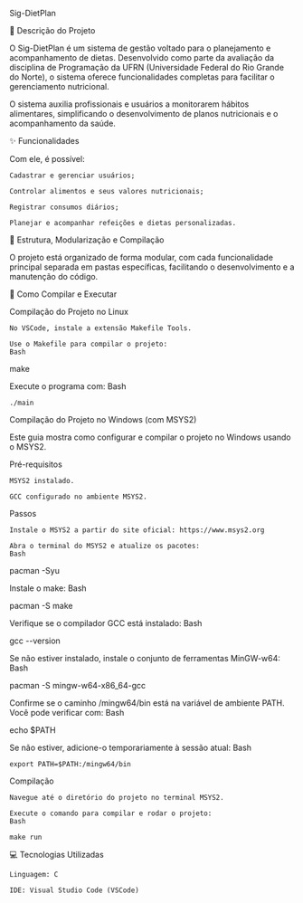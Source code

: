 Sig-DietPlan

📝 Descrição do Projeto

O Sig-DietPlan é um sistema de gestão voltado para o planejamento e acompanhamento de dietas. Desenvolvido como parte da avaliação da disciplina de Programação da UFRN (Universidade Federal do Rio Grande do Norte), o sistema oferece funcionalidades completas para facilitar o gerenciamento nutricional.

O sistema auxilia profissionais e usuários a monitorarem hábitos alimentares, simplificando o desenvolvimento de planos nutricionais e o acompanhamento da saúde.

✨ Funcionalidades

Com ele, é possível:

    Cadastrar e gerenciar usuários;

    Controlar alimentos e seus valores nutricionais;

    Registrar consumos diários;

    Planejar e acompanhar refeições e dietas personalizadas.

📂 Estrutura, Modularização e Compilação

O projeto está organizado de forma modular, com cada funcionalidade principal separada em pastas específicas, facilitando o desenvolvimento e a manutenção do código.

🚀 Como Compilar e Executar

Compilação do Projeto no Linux

    No VSCode, instale a extensão Makefile Tools.

    Use o Makefile para compilar o projeto:
    Bash

make

Execute o programa com:
Bash

    ./main

Compilação do Projeto no Windows (com MSYS2)

Este guia mostra como configurar e compilar o projeto no Windows usando o MSYS2.

Pré-requisitos

    MSYS2 instalado.

    GCC configurado no ambiente MSYS2.

Passos

    Instale o MSYS2 a partir do site oficial: https://www.msys2.org

    Abra o terminal do MSYS2 e atualize os pacotes:
    Bash

pacman -Syu

Instale o make:
Bash

pacman -S make

Verifique se o compilador GCC está instalado:
Bash

gcc --version

Se não estiver instalado, instale o conjunto de ferramentas MinGW-w64:
Bash

pacman -S mingw-w64-x86_64-gcc

Confirme se o caminho /mingw64/bin está na variável de ambiente PATH. Você pode verificar com:
Bash

echo $PATH

Se não estiver, adicione-o temporariamente à sessão atual:
Bash

    export PATH=$PATH:/mingw64/bin

Compilação

    Navegue até o diretório do projeto no terminal MSYS2.

    Execute o comando para compilar e rodar o projeto:
    Bash

    make run

💻 Tecnologias Utilizadas

    Linguagem: C

    IDE: Visual Studio Code (VSCode)
